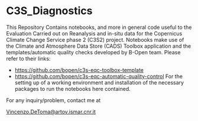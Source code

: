 # C3S_Diagnostics
This Repository Contains notebooks, and more in general code useful 
to the Evaluation Carried out on Reanalysis and in-situ data for the
Copernicus Climate Change Service phase 2 (C3S2) project. 
Notebooks make use of the Climate and Atmosphere Data Store (CADS) 
Toolbox application and the templates/automatic quality checks 
developed by B-Open team. Please refer to their links:
- https://github.com/bopen/c3s-eqc-toolbox-template
- https://github.com/bopen/c3s-eqc-automatic-quality-control
For the setting up of a working environment and installation
of the necessary packages to run the notebooks here contained. 

For any inquiry/problem, contact me at 

Vincenzo.DeToma@artov.ismar.cnr.it
